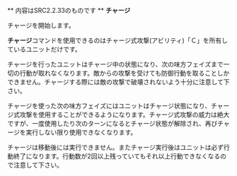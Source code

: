 ** 内容はSRC2.2.33のものです **
**チャージ**

チャージを開始します。

**チャージ**コマンドを使用できるのはチャージ式攻撃(アビリティ)「Ｃ」を所有しているユニットだけです。

チャージを行ったユニットはチャージ中の状態になり、次の味方フェイズまで一切の行動が取れなくなります。敵からの攻撃を受けても防御行動を取ることしかできません。チャージする際には敵の攻撃で破壊されないよう十分に注意して下さい。

チャージを使った次の味方フェイズにはユニットはチャージ状態になり、チャージ式攻撃を使用することができるようになります。チャージ式攻撃の威力は絶大ですが、一度使用したり次のターンになるとチャージ状態が解除され、再びチャージを実行しない限り使用できなくなります。

チャージは移動後には実行できません。またチャージ実行後はユニットは必ず行動終了になります。行動数が2回以上残っていてもそれ以上行動できなくなるので注意して下さい。
